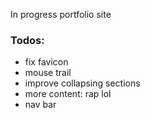 In progress portfolio site

### Todos:
* fix favicon
* mouse trail
* improve collapsing sections
* more content: rap lol
* nav bar